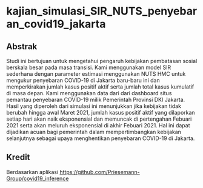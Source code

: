 # kajian_simulasi_SIR_NUTS_penyebaran_covid19_jakarta
## Abstrak
Studi ini bertujuan untuk mengetahui pengaruh kebijakan pembatasan sosial berskala besar pada masa transisi. Kami menggunakan model SIR sederhana dengan parameter estimasi menggunakan NUTS HMC untuk mengukur penyebaran COVID-19 di Jakarta baru-baru ini dan memperkirakan jumlah kasus positif aktif serta jumlah total kasus kumulatif di masa depan. Kami menggunakan data dari dari dashboard situs pemantau penyebaran COVID-19 milik Pemerintah Provinsi DKI Jakarta. Hasil yang diperoleh dari simulasi ini menunjukkan jika kebijakan tidak berubah hingga awal Maret 2021, jumlah kasus positif aktif yang dilaporkan setiap hari akan naik eksponensial dan memuncak di pertengahan Febuari 2021 serta akan meluruh eksponensial di akhir Febuari 2021. Hal ini dapat dijadikan acuan bagi pemerintah dalam mempertimbangkan kebijakan selanjutnya sebagai upaya menghentikan penyebaran COVID-19 di Jakarta.

## Kredit
Berdasarkan aplikasi https://github.com/Priesemann-Group/covid19_inference
